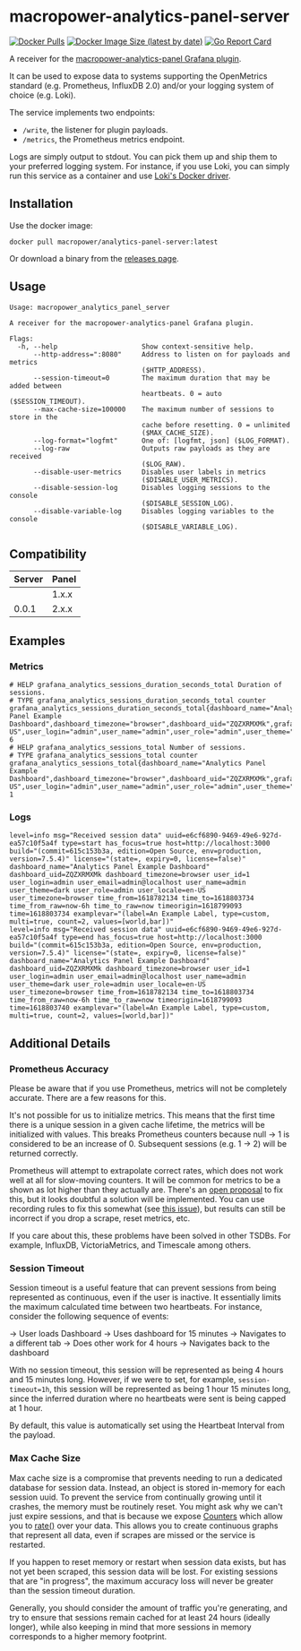 # macropower-analytics-panel-server

[![Docker Pulls](https://img.shields.io/docker/pulls/macropower/analytics-panel-server)](https://hub.docker.com/r/macropower/analytics-panel-server)
[![Docker Image Size (latest by date)](https://img.shields.io/docker/image-size/macropower/analytics-panel-server?color=green)](https://hub.docker.com/r/macropower/analytics-panel-server)
[![Go Report Card](https://goreportcard.com/badge/github.com/MacroPower/macropower-analytics-panel)](https://goreportcard.com/report/github.com/MacroPower/macropower-analytics-panel)

A receiver for the [macropower-analytics-panel Grafana plugin](https://github.com/MacroPower/macropower-analytics-panel).

It can be used to expose data to systems supporting the OpenMetrics standard (e.g. Prometheus, InfluxDB 2.0) and/or your logging system of choice (e.g. Loki).

The service implements two endpoints:

- `/write`, the listener for plugin payloads.
- `/metrics`, the Prometheus metrics endpoint.

Logs are simply output to stdout. You can pick them up and ship them to your preferred logging system. For instance, if you use Loki, you can simply run this service as a container and use [Loki's Docker driver](https://grafana.com/docs/loki/latest/clients/docker-driver/).

## Installation

Use the docker image:

```shell
docker pull macropower/analytics-panel-server:latest
```

Or download a binary from the [releases page](https://github.com/MacroPower/macropower-analytics-panel/releases).

## Usage

```text
Usage: macropower_analytics_panel_server

A receiver for the macropower-analytics-panel Grafana plugin.

Flags:
  -h, --help                     Show context-sensitive help.
      --http-address=":8080"     Address to listen on for payloads and metrics
                                 ($HTTP_ADDRESS).
      --session-timeout=0        The maximum duration that may be added between
                                 heartbeats. 0 = auto ($SESSION_TIMEOUT).
      --max-cache-size=100000    The maximum number of sessions to store in the
                                 cache before resetting. 0 = unlimited
                                 ($MAX_CACHE_SIZE).
      --log-format="logfmt"      One of: [logfmt, json] ($LOG_FORMAT).
      --log-raw                  Outputs raw payloads as they are received
                                 ($LOG_RAW).
      --disable-user-metrics     Disables user labels in metrics
                                 ($DISABLE_USER_METRICS).
      --disable-session-log      Disables logging sessions to the console
                                 ($DISABLE_SESSION_LOG).
      --disable-variable-log     Disables logging variables to the console
                                 ($DISABLE_VARIABLE_LOG).
```

## Compatibility

| Server | Panel |
| ------ | ----- |
|        | 1.x.x |
| 0.0.1  | 2.x.x |

## Examples

### Metrics

```text
# HELP grafana_analytics_sessions_duration_seconds_total Duration of sessions.
# TYPE grafana_analytics_sessions_duration_seconds_total counter
grafana_analytics_sessions_duration_seconds_total{dashboard_name="Analytics Panel Example Dashboard",dashboard_timezone="browser",dashboard_uid="ZQZXRMXMk",grafana_env="production",grafana_host="localhost:3000",user_locale="en-US",user_login="admin",user_name="admin",user_role="admin",user_theme="dark",user_timezone="browser"} 6
# HELP grafana_analytics_sessions_total Number of sessions.
# TYPE grafana_analytics_sessions_total counter
grafana_analytics_sessions_total{dashboard_name="Analytics Panel Example Dashboard",dashboard_timezone="browser",dashboard_uid="ZQZXRMXMk",grafana_env="production",grafana_host="localhost:3000",user_locale="en-US",user_login="admin",user_name="admin",user_role="admin",user_theme="dark",user_timezone="browser"} 1
```

### Logs

```text
level=info msg="Received session data" uuid=e6cf6890-9469-49e6-927d-ea57c10f5a4f type=start has_focus=true host=http://localhost:3000 build="(commit=615c153b3a, edition=Open Source, env=production, version=7.5.4)" license="(state=, expiry=0, license=false)" dashboard_name="Analytics Panel Example Dashboard" dashboard_uid=ZQZXRMXMk dashboard_timezone=browser user_id=1 user_login=admin user_email=admin@localhost user_name=admin user_theme=dark user_role=admin user_locale=en-US user_timezone=browser time_from=1618782134 time_to=1618803734 time_from_raw=now-6h time_to_raw=now timeorigin=1618799093 time=1618803734 examplevar="(label=An Example Label, type=custom, multi=true, count=2, values=[world,bar])"
level=info msg="Received session data" uuid=e6cf6890-9469-49e6-927d-ea57c10f5a4f type=end has_focus=true host=http://localhost:3000 build="(commit=615c153b3a, edition=Open Source, env=production, version=7.5.4)" license="(state=, expiry=0, license=false)" dashboard_name="Analytics Panel Example Dashboard" dashboard_uid=ZQZXRMXMk dashboard_timezone=browser user_id=1 user_login=admin user_email=admin@localhost user_name=admin user_theme=dark user_role=admin user_locale=en-US user_timezone=browser time_from=1618782134 time_to=1618803734 time_from_raw=now-6h time_to_raw=now timeorigin=1618799093 time=1618803740 examplevar="(label=An Example Label, type=custom, multi=true, count=2, values=[world,bar])"
```

## Additional Details

### Prometheus Accuracy

Please be aware that if you use Prometheus, metrics will not be completely accurate. There are a few reasons for this.

It's not possible for us to initialize metrics. This means that the first time there is a unique session in a given cache lifetime, the metrics will be initialized with values. This breaks Prometheus counters because null -> 1 is considered to be an increase of 0. Subsequent sessions (e.g. 1 -> 2) will be returned correctly.

Prometheus will attempt to extrapolate correct rates, which does not work well at all for slow-moving counters. It will be common for metrics to be a shown as lot higher than they actually are. There's an [open proposal](https://github.com/prometheus/prometheus/issues/3806) to fix this, but it looks doubtful a solution will be implemented. You can use recording rules to fix this somewhat (see [this issue](https://github.com/prometheus/prometheus/issues/3746)), but results can still be incorrect if you drop a scrape, reset metrics, etc.

If you care about this, these problems have been solved in other TSDBs. For example, InfluxDB, VictoriaMetrics, and Timescale among others.

### Session Timeout

Session timeout is a useful feature that can prevent sessions from being represented as continuous, even if the user is inactive. It essentially limits the maximum calculated time between two heartbeats. For instance, consider the following sequence of events:

-> User loads Dashboard
-> Uses dashboard for 15 minutes
-> Navigates to a different tab
-> Does other work for 4 hours
-> Navigates back to the dashboard

With no session timeout, this session will be represented as being 4 hours and 15 minutes long. However, if we were to set, for example, `session-timeout=1h`, this session will be represented as being 1 hour 15 minutes long, since the inferred duration where no heartbeats were sent is being capped at 1 hour.

By default, this value is automatically set using the Heartbeat Interval from the payload.

### Max Cache Size

Max cache size is a compromise that prevents needing to run a dedicated database for session data. Instead, an object is stored in-memory for each session uuid. To prevent the service from continually growing until it crashes, the memory must be routinely reset. You might ask why we can't just expire sessions, and that is because we expose [Counters](https://prometheus.io/docs/concepts/metric_types/#counter) which allow you to [rate()](https://prometheus.io/docs/prometheus/latest/querying/functions/#rate) over your data. This allows you to create continuous graphs that represent all data, even if scrapes are missed or the service is restarted.

If you happen to reset memory or restart when session data exists, but has not yet been scraped, this session data will be lost. For existing sessions that are "in progress", the maximum accuracy loss will never be greater than the session timeout duration.

Generally, you should consider the amount of traffic you're generating, and try to ensure that sessions remain cached for at least 24 hours (ideally longer), while also keeping in mind that more sessions in memory corresponds to a higher memory footprint.
